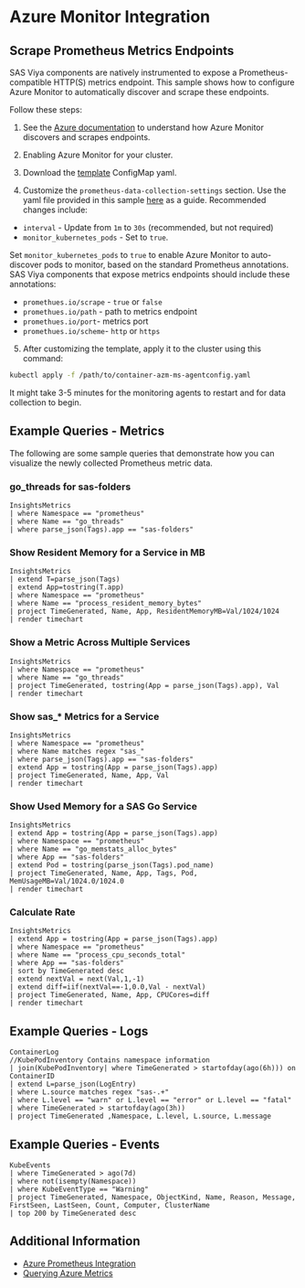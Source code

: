 # Azure Monitor Integration

## Scrape Prometheus Metrics Endpoints

SAS Viya components are natively instrumented to expose a Prometheus-compatible
HTTP(S) metrics endpoint. This sample shows how to configure Azure Monitor to automatically discover and scrape these endpoints. 

Follow these steps:

1. See the [Azure documentation](https://docs.microsoft.com/en-us/azure/azure-monitor/insights/container-insights-prometheus-integration)
to understand how Azure Monitor discovers and scrapes endpoints. 

2. Enabling Azure Monitor for your cluster.

3. Download the
[template](https://github.com/microsoft/Docker-Provider/blob/ci_dev/kubernetes/container-azm-ms-agentconfig.yaml)
ConfigMap yaml. 

4. Customize the `prometheus-data-collection-settings` section. Use the yaml file provided in this sample [here](container-azm-ms-agentconfig.yaml) as a guide. Recommended changes include:

* `interval` - Update from `1m` to `30s` (recommended, but not required)
* `monitor_kubernetes_pods` - Set to `true`.

Set `monitor_kubernetes_pods` to `true` to enable Azure Monitor to auto-discover pods to monitor, based on the standard Prometheus annotations. SAS Viya
components that expose metrics endpoints should include these annotations:

* `promethues.io/scrape` - `true` or `false`
* `promethues.io/path` - path to metrics endpoint
* `promethues.io/port`- metrics port
* `promethues.io/scheme`- `http` or `https`

5. After customizing the template, apply it to the cluster using this command:

```bash
kubectl apply -f /path/to/container-azm-ms-agentconfig.yaml
```

It might take 3-5 minutes for the monitoring agents to restart and for data
collection to begin.

## Example Queries - Metrics

The following are some sample queries that demonstrate how you can visualize the newly
collected Prometheus metric data.

### go_threads for sas-folders

```text
InsightsMetrics
| where Namespace == "prometheus"
| where Name == "go_threads"
| where parse_json(Tags).app == "sas-folders"
```

### Show Resident Memory for a Service in MB

```text
InsightsMetrics
| extend T=parse_json(Tags)
| extend App=tostring(T.app)
| where Namespace == "prometheus"
| where Name == "process_resident_memory_bytes"
| project TimeGenerated, Name, App, ResidentMemoryMB=Val/1024/1024
| render timechart
```

### Show a Metric Across Multiple Services

```text
InsightsMetrics
| where Namespace == "prometheus"
| where Name == "go_threads"
| project TimeGenerated, tostring(App = parse_json(Tags).app), Val
| render timechart
```

### Show sas_* Metrics for a Service

```text
InsightsMetrics
| where Namespace == "prometheus"
| where Name matches regex "sas_"
| where parse_json(Tags).app == "sas-folders"
| extend App = tostring(App = parse_json(Tags).app)
| project TimeGenerated, Name, App, Val
| render timechart
```

### Show Used Memory for a SAS Go Service

```text
InsightsMetrics
| extend App = tostring(App = parse_json(Tags).app)
| where Namespace == "prometheus"
| where Name == "go_memstats_alloc_bytes"
| where App == "sas-folders"
| extend Pod = tostring(parse_json(Tags).pod_name)
| project TimeGenerated, Name, App, Tags, Pod, MemUsageMB=Val/1024.0/1024.0
| render timechart
```

### Calculate Rate

```text
InsightsMetrics
| extend App = tostring(App = parse_json(Tags).app)
| where Namespace == "prometheus"
| where Name == "process_cpu_seconds_total"
| where App == "sas-folders"
| sort by TimeGenerated desc
| extend nextVal = next(Val,1,-1)
| extend diff=iif(nextVal==-1,0.0,Val - nextVal)
| project TimeGenerated, Name, App, CPUCores=diff
| render timechart
```

## Example Queries - Logs

```text
ContainerLog
//KubePodInventory Contains namespace information
| join(KubePodInventory| where TimeGenerated > startofday(ago(6h))) on ContainerID
| extend L=parse_json(LogEntry)
| where L.source matches regex "sas-.+"
| where L.level == "warn" or L.level == "error" or L.level == "fatal"
| where TimeGenerated > startofday(ago(3h))
| project TimeGenerated ,Namespace, L.level, L.source, L.message
```

## Example Queries - Events

```text
KubeEvents
| where TimeGenerated > ago(7d)
| where not(isempty(Namespace))
| where KubeEventType == "Warning"
| project TimeGenerated, Namespace, ObjectKind, Name, Reason, Message, FirstSeen, LastSeen, Count, Computer, ClusterName
| top 200 by TimeGenerated desc
```

## Additional Information

* [Azure Prometheus Integration](https://docs.microsoft.com/en-us/azure/azure-monitor/insights/container-insights-prometheus-integration)
* [Querying Azure Metrics](https://docs.microsoft.com/en-us/azure/azure-monitor/insights/container-insights-log-search#search-logs-to-analyze-data)
